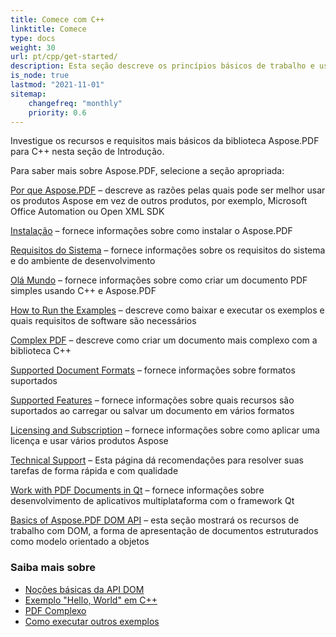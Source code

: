 ```yaml
---
title: Comece com C++
linktitle: Comece
type: docs
weight: 30
url: pt/cpp/get-started/
description: Esta seção descreve os princípios básicos de trabalho e uso da API DOM. Também demonstra exemplos simples e complexos para criar um documento PDF usando C++.
is_node: true
lastmod: "2021-11-01"
sitemap:
    changefreq: "monthly"
    priority: 0.6
---
```


Investigue os recursos e requisitos mais básicos da biblioteca Aspose.PDF para C++ nesta seção de Introdução.

Para saber mais sobre Aspose.PDF, selecione a seção apropriada:

[Por que Aspose.PDF](/pdf/cpp/why-aspose-pdf/) – descreve as razões pelas quais pode ser melhor usar os produtos Aspose em vez de outros produtos, por exemplo, Microsoft Office Automation ou Open XML SDK

[Instalação](/pdf/cpp/installation/) – fornece informações sobre como instalar o Aspose.PDF

[Requisitos do Sistema](/pdf/cpp/system-requirements/) – fornece informações sobre os requisitos do sistema e do ambiente de desenvolvimento

[Olá Mundo](/pdf/cpp/hello-world-example/) – fornece informações sobre como criar um documento PDF simples usando C++ e Aspose.PDF

[How to Run the Examples](/pdf/cpp/how-to-run-other-examples/) – descreve como baixar e executar os exemplos e quais requisitos de software são necessários

[Complex PDF](/pdf/cpp/complex-pdf-example/) – descreve como criar um documento mais complexo com a biblioteca C++

[Supported Document Formats](/pdf/cpp/supported-file-formats/) – fornece informações sobre formatos suportados

[Supported Features](/pdf/cpp/key-features/) – fornece informações sobre quais recursos são suportados ao carregar ou salvar um documento em vários formatos

[Licensing and Subscription](/pdf/cpp/licensing/) – fornece informações sobre como aplicar uma licença e usar vários produtos Aspose

[Technical Support](/pdf/cpp/technical-support/) – Esta página dá recomendações para resolver suas tarefas de forma rápida e com qualidade

[Work with PDF Documents in Qt](/pdf/cpp/work-with-pdf-documents-in-qt/) – fornece informações sobre desenvolvimento de aplicativos multiplataforma com o framework Qt

[Basics of Aspose.PDF DOM API](/pdf/cpp/basics-of-dom-api/) – esta seção mostrará os recursos de trabalho com DOM, a forma de apresentação de documentos estruturados como modelo orientado a objetos
### Saiba mais sobre

- [Noções básicas da API DOM](/pdf/cpp/basics-of-dom-api/)
- [Exemplo "Hello, World" em C++](/pdf/cpp/hello-world-example/)
- [PDF Complexo](/pdf/cpp/complex-pdf-example/)
- [Como executar outros exemplos](/pdf/cpp/how-to-run-other-examples/)